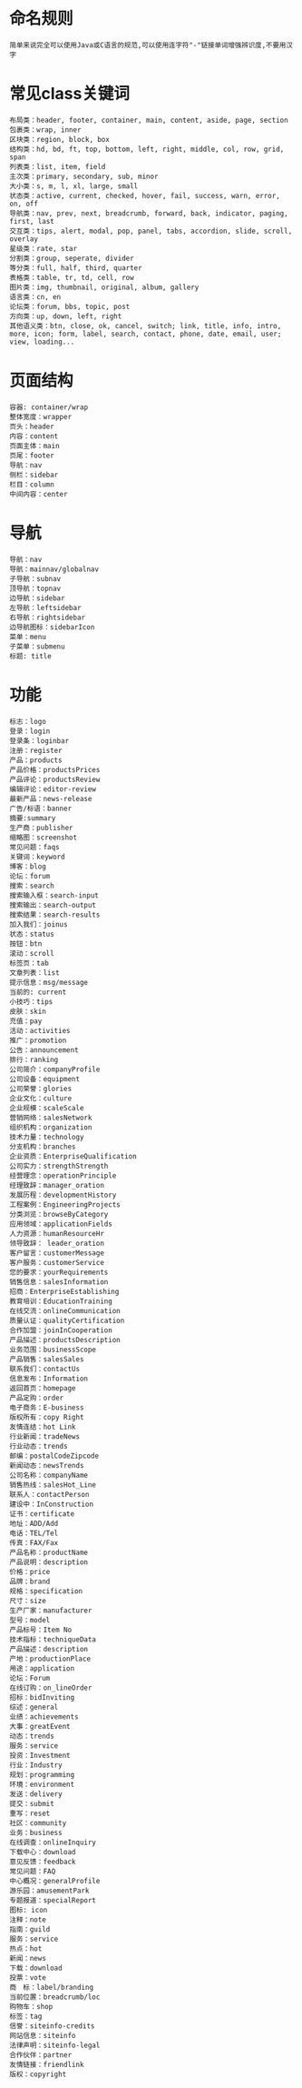 <!--
 * @Author: Weidows
 * @Date: 2020-08-11 09:45:50
 * @LastEditors: Weidows
 * @LastEditTime: 2020-08-13 11:04:45
 * @FilePath: \Weidows\CSS\Study\KeyPoints\ClassKeyWords.md
-->
# 命名规则
    简单来说完全可以使用Java或C语言的规范,可以使用连字符"-"链接单词增强辨识度,不要用汉字
# 常见class关键词
    布局类：header, footer, container, main, content, aside, page, section
    包裹类：wrap, inner
    区块类：region, block, box
    结构类：hd, bd, ft, top, bottom, left, right, middle, col, row, grid, span
    列表类：list, item, field
    主次类：primary, secondary, sub, minor
    大小类：s, m, l, xl, large, small
    状态类：active, current, checked, hover, fail, success, warn, error, on, off
    导航类：nav, prev, next, breadcrumb, forward, back, indicator, paging, first, last
    交互类：tips, alert, modal, pop, panel, tabs, accordion, slide, scroll, overlay
    星级类：rate, star
    分割类：group, seperate, divider
    等分类：full, half, third, quarter
    表格类：table, tr, td, cell, row
    图片类：img, thumbnail, original, album, gallery
    语言类：cn, en
    论坛类：forum, bbs, topic, post
    方向类：up, down, left, right
    其他语义类：btn, close, ok, cancel, switch; link, title, info, intro, more, icon; form, label, search, contact, phone, date, email, user; view, loading...
# 页面结构
    容器: container/wrap
    整体宽度：wrapper
    页头：header
    内容：content
    页面主体：main
    页尾：footer
    导航：nav
    侧栏：sidebar
    栏目：column
    中间内容：center
# 导航
    导航：nav
    导航：mainnav/globalnav
    子导航：subnav
    顶导航：topnav
    边导航：sidebar
    左导航：leftsidebar
    右导航：rightsidebar
    边导航图标：sidebarIcon
    菜单：menu
    子菜单：submenu
    标题: title
# 功能
    标志：logo
    登录：login
    登录条：loginbar
    注册：register
    产品：products
    产品价格：productsPrices
    产品评论：productsReview
    编辑评论：editor-review
    最新产品：news-release
    广告/标语：banner
    摘要:summary
    生产商：publisher
    缩略图：screenshot
    常见问题：faqs
    关键词：keyword
    博客：blog
    论坛：forum
    搜索：search
    搜索输入框：search-input
    搜索输出：search-output
    搜索结果：search-results
    加入我们：joinus
    状态：status
    按钮：btn
    滚动：scroll
    标签页：tab
    文章列表：list
    提示信息：msg/message
    当前的: current
    小技巧：tips
    皮肤：skin
    充值：pay
    活动：activities
    推广：promotion
    公告：announcement
    排行：ranking
    公司简介：companyProfile
    公司设备：equipment
    公司荣誉：glories
    企业文化：culture
    企业规模：scaleScale
    营销网络：salesNetwork
    组织机构：organization
    技术力量：technology
    分支机构：branches
    企业资质：EnterpriseQualification
    公司实力：strengthStrength
    经营理念：operationPrinciple
    经理致辞：manager_oration
    发展历程：developmentHistory
    工程案例：EngineeringProjects
    分类浏览：browseByCategory
    应用领域：applicationFields
    人力资源：humanResourceHr
    领导致辞： leader_oration
    客户留言：customerMessage
    客户服务：customerService
    您的要求：yourRequirements
    销售信息：salesInformation
    招商：EnterpriseEstablishing
    教育培训：EducationTraining
    在线交流：onlineCommunication
    质量认证：qualityCertification
    合作加盟：joinInCooperation
    产品描述：productsDescription
    业务范围：businessScope
    产品销售：salesSales
    联系我们：contactUs
    信息发布：Information
    返回首页：homepage
    产品定购：order
    电子商务：E-business
    版权所有：copy Right
    友情连结：hot Link
    行业新闻：tradeNews
    行业动态：trends
    邮编：postalCodeZipcode
    新闻动态：newsTrends
    公司名称：companyName
    销售热线：salesHot_Line
    联系人：contactPerson
    建设中：InConstruction
    证书：certificate
    地址：ADD/Add
    电话：TEL/Tel
    传真：FAX/Fax
    产品名称：productName
    产品说明：description
    价格：price
    品牌：brand
    规格：specification
    尺寸：size
    生产厂家：manufacturer
    型号：model
    产品标号：Item No
    技术指标：techniqueData
    产品描述：description
    产地：productionPlace
    用途：application
    论坛：Forum
    在线订购：on_lineOrder
    招标：bidInviting
    综述：general
    业绩：achievements
    大事：greatEvent
    动态：trends
    服务：service
    投资：Investment
    行业：Industry
    规划：programming
    环境：environment
    发送：delivery
    提交：submit
    重写：reset
    社区：community
    业务：business
    在线调查：onlineInquiry
    下载中心：download
    意见反馈：feedback
    常见问题：FAQ
    中心概况：generalProfile
    游乐园：amusementPark
    专题报道：specialReport
    图标: icon
    注释：note
    指南：guild
    服务：service
    热点：hot
    新闻：news
    下载：download
    投票：vote
    商　标：label/branding
    当前位置：breadcrumb/loc
    购物车：shop
    标签：tag
    信誉：siteinfo-credits
    网站信息：siteinfo
    法律声明：siteinfo-legal
    合作伙伴：partner
    友情链接：friendlink
    版权：copyright
